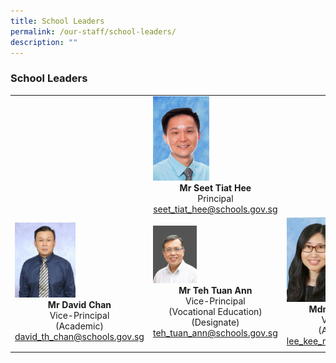 ```yaml
---
title: School Leaders
permalink: /our-staff/school-leaders/
description: ""
---
```

### School Leaders

|  |  |  |
|---|---|---|
|  | <img src="/images/principal.jpg" style="width:45%"><center><b>Mr Seet Tiat Hee</b><br>Principal<br>seet_tiat_hee@schools.gov.sg</center> |  |
| <img src="/images/vp.jpg" style="width:47%"><center><b>Mr David Chan</b><br>Vice-Principal<br>(Academic)<br>david_th_chan@schools.gov.sg</center> | <img src="/images/sl1.png" style="width:35%"><center><b>Mr Teh Tuan Ann </b><br>Vice-Principal<br>(Vocational Education)<br>(Designate)<br>teh_tuan_ann@schools.gov.sg</center> | <img src="/images/vp2.jpg" style="width:45%"><center><b>Mdm Lee Kee Meng</b><br>Vice-Principal<br>(Administration)<br>lee_kee_meng@schools.gov.sg</center>|
|  |  |  |